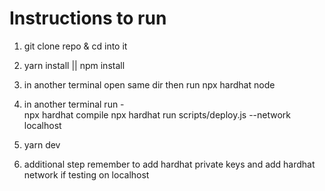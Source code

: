 # Instructions to run

1. git clone repo & cd into it

2. yarn install || npm install

3. in another terminal open same dir then run
   npx hardhat node

4. in another terminal run - \
   npx hardhat compile
   npx hardhat run scripts/deploy.js --network localhost

5. yarn dev

6. additional step remember to add hardhat private keys and add hardhat network if testing on localhost
